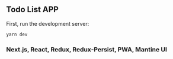 
## Todo List APP

First, run the development server:

```bash
yarn dev
```

### Next.js, React, Redux, Redux-Persist, PWA, Mantine UI
